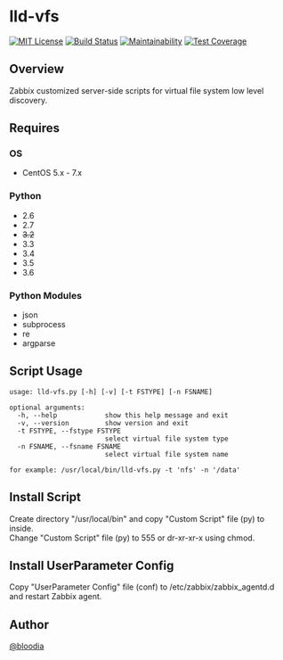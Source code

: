# lld-vfs
[![MIT License](http://img.shields.io/badge/license-MIT-blue.svg?style=flat)](https://github.com/bloodia/Zabbix-LLD-VFS/blob/master/LICENSE)
[![Build Status](https://travis-ci.org/bloodia/Zabbix-LLD-VFS.svg?branch=master)](https://travis-ci.org/bloodia/Zabbix-LLD-VFS)
[![Maintainability](https://api.codeclimate.com/v1/badges/43fdd0e95309ebec8978/maintainability)](https://codeclimate.com/github/bloodia/Zabbix-LLD-VFS/maintainability)
[![Test Coverage](https://api.codeclimate.com/v1/badges/43fdd0e95309ebec8978/test_coverage)](https://codeclimate.com/github/bloodia/Zabbix-LLD-VFS/test_coverage)

## Overview
Zabbix customized server-side scripts for virtual file system low level discovery.

## Requires
### OS
- CentOS 5.x - 7.x

### Python
- 2.6
- 2.7
- ~~3.2~~
- 3.3
- 3.4
- 3.5
- 3.6

### Python Modules
- json
- subprocess
- re
- argparse

## Script Usage
```
usage: lld-vfs.py [-h] [-v] [-t FSTYPE] [-n FSNAME]

optional arguments:
  -h, --help            show this help message and exit
  -v, --version         show version and exit
  -t FSTYPE, --fstype FSTYPE
                        select virtual file system type
  -n FSNAME, --fsname FSNAME
                        select virtual file system name

for example: /usr/local/bin/lld-vfs.py -t 'nfs' -n '/data'
```

## Install Script
Create directory "/usr/local/bin" and copy "Custom Script" file (py) to inside.  
Change "Custom Script" file (py) to 555 or dr-xr-xr-x using chmod.  

## Install UserParameter Config
Copy "UserParameter Config" file (conf) to /etc/zabbix/zabbix_agentd.d and restart Zabbix agent.  

## Author
[@bloodia](https://twitter.com/bloodiadotnet)
